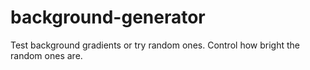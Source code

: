 # background-generator

Test background gradients or try random ones. Control how bright the random ones are.